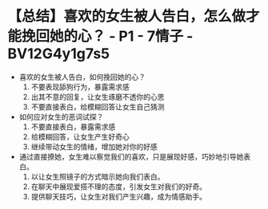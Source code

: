 # 【总结】喜欢的女生被人告白，怎么做才能挽回她的心？ - P1 - 7情子 - BV12G4y1g7s5

-   喜欢的女生被人告白，如何挽回她的心？
    1.  不要表现舔狗行为，暴露需求感
    2.  出其不意的回复，让女生琢磨不透你的心思
    3.  不要直接表白，给模糊回答让女生自己猜测
-   如何应对女生的恶词试探？
    1.  不要直接表白，暴露需求感
    2.  给模糊回答，让女生产生好奇心
    3.  继续带动女生的情绪，增加她对你的好感
-   通过直接撩她，女生难以察觉我们的喜欢，只是展现好感，巧妙地引导她表白。
    1.  以让女生照镜子的方式暗示她向我们表白。
    2.  在聊天中展现爱搭不理的态度，引发女生对我们的好奇。
    3.  提供聊天技巧，让女生对我们产生兴趣，成为情感助手。